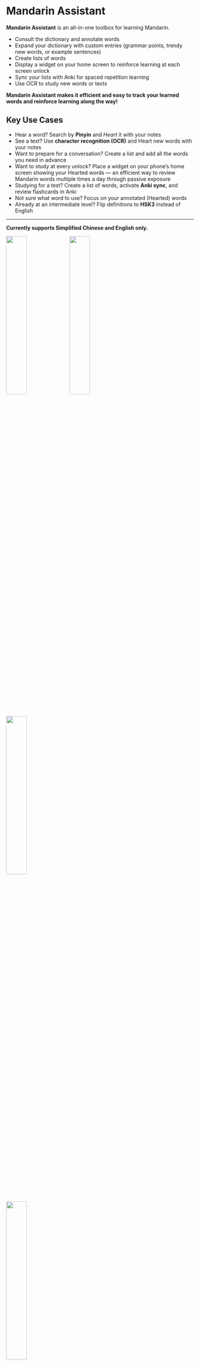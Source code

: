 # Mandarin Assistant

**Mandarin Assistant** is an all-in-one toolbox for learning Mandarin.

- Consult the dictionary and annotate words  
- Expand your dictionary with custom entries (grammar points, trendy new words, or example sentences)  
- Create lists of words  
- Display a widget on your home screen to reinforce learning at each screen unlock  
- Sync your lists with Anki for spaced repetition learning  
- Use OCR to study new words or texts  

**Mandarin Assistant makes it efficient and easy to track your learned words and reinforce learning along the way!**

## Key Use Cases

- Hear a word? Search by **Pinyin** and *Heart* it with your notes  
- See a text? Use **character recognition (OCR)** and Heart new words with your notes  
- Want to prepare for a conversation? Create a list and add all the words you need in advance  
- Want to study at every unlock? Place a widget on your phone’s home screen showing your Hearted words — an efficient way to review Mandarin words multiple times a day through passive exposure  
- Studying for a test? Create a list of words, activate **Anki sync**, and review flashcards in Anki  
- Not sure what word to use? Focus on your annotated (Hearted) words  
- Already at an intermediate level? Flip definitions to **HSK3** instead of English  

---

**Currently supports Simplified Chinese and English only.**
<p>
  <img src="https://github.com/user-attachments/assets/0a3d4734-4347-4cd5-9385-1a5cf812542c" width="33%" />
  <img src="https://github.com/user-attachments/assets/74d68355-94f5-4e92-9c69-43231d7f4115" width ="33%" />
  <img src="https://github.com/user-attachments/assets/dcd35e8c-7792-41e9-a5a1-ae6ce8bac52c" width ="33%" />
</p>
<p>
  <div width="33%" />
  <img src="https://github.com/user-attachments/assets/dded89d1-a0bd-4720-a7ab-b148b2d9b448" width="33%" />
  <div width="33%" />
</p>
